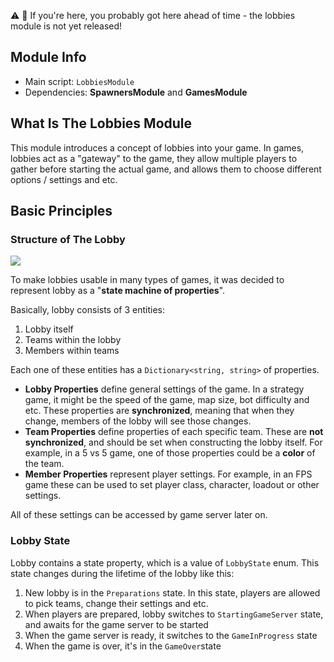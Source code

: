 ⚠️ 🔴  If you're here, you probably got here ahead of time - the lobbies module is not yet released!

## Module Info

* Main script: `LobbiesModule`
* Dependencies: **SpawnersModule** and **GamesModule**

## What Is The Lobbies Module

This module introduces a concept of lobbies into your game. In games, lobbies act as a "gateway" to the game, they allow multiple players to gather before starting the actual game, and allows them to choose different options / settings and etc.

## Basic Principles

### Structure of The Lobby

![](http://i.imgur.com/5wcN6H6.png)

To make lobbies usable in many types of games, it was decided to represent lobby as a "**state machine of properties**". 

Basically, lobby consists of 3 entities:

1. Lobby itself
 2. Teams within the lobby
   3. Members within teams

Each one of these entities has a `Dictionary<string, string>` of properties.

* **Lobby Properties** define general settings of the game. In a strategy game, it might be the speed of the game, map size, bot difficulty and etc. These properties are **synchronized**, meaning that when they change, members of the lobby will see those changes.
* **Team Properties** define properties of each specific team. These are **not synchronized**, and should be set when constructing the lobby itself. For example, in a 5 vs 5 game, one of those properties could be a **color** of the team.
* **Member Properties** represent player settings. For example, in an FPS game these can be used to set player class, character, loadout or other settings.

All of these settings can be accessed by game server later on.

### Lobby State

Lobby contains a state property, which is a value of `LobbyState` enum. This state changes during the lifetime of the lobby like this:

1. New lobby is in the `Preparations` state. In this state, players are allowed to pick teams, change their settings and etc.
2. When players are prepared, lobby switches to `StartingGameServer` state, and awaits for the game server to be started
3. When the game server is ready, it switches to the `GameInProgress` state
4. When the game is over, it's in the `GameOver`state
